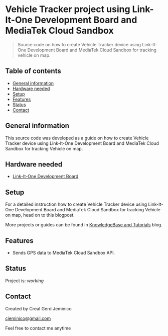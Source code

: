 # Vehicle Tracker project using Link-It-One Development Board and MediaTek Cloud Sandbox
> Source code on how to create Vehicle Tracker device using Link-It-One Development Board and MediaTek Cloud Sandbox for tracking vehicle on map.

## Table of contents
* [General information](#general-information)
* [Hardware needed](#hardware-needed)
* [Setup](#setup)
* [Features](#features)
* [Status](#status)
* [Contact](#contact)

## General information
This source code was developed as a guide on how to create Vehicle Tracker device using Link-It-One Development Board and MediaTek Cloud Sandbox for tracking Vehicle on map.

## Hardware needed
* [Link-It-One Development Board](https://store.createlabz.com/collections/development-platform/products/15-002)

## Setup
For a detailed instruction how to create Vehicle Tracker device using Link-It-One Development Board and MediaTek Cloud Sandbox for tracking Vehicle on map, head on to this blogpost.

More projects or guides can be found in [KnowledgeBase and Tutorials](https://store.createlabz.com/blogs/createlabz-tutorials) blog.

## Features
* Sends GPS data to MediaTek Cloud Sandbox API.

## Status
Project is: _working_

## Contact
Created by Creal Gerd Jeminico

cjeminico@gmail.com

Feel free to contact me anytime 

